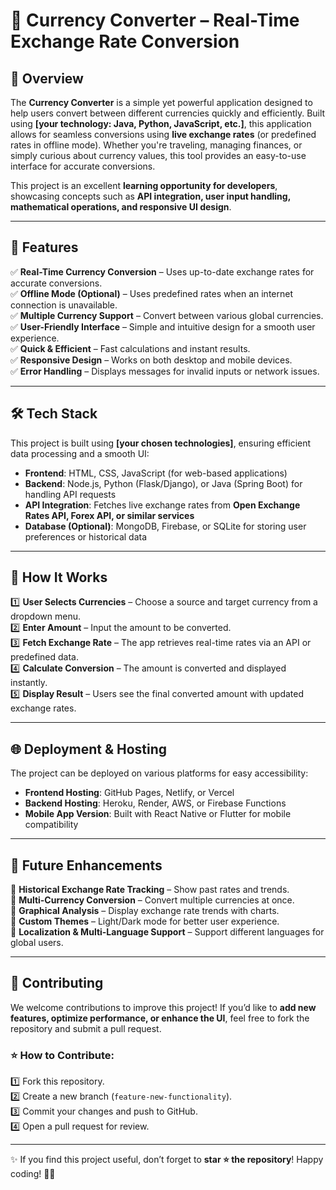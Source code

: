# 💱 Currency Converter – Real-Time Exchange Rate Conversion  

## 📌 Overview  
The **Currency Converter** is a simple yet powerful application designed to help users convert between different currencies quickly and efficiently. Built using **[your technology: Java, Python, JavaScript, etc.]**, this application allows for seamless conversions using **live exchange rates** (or predefined rates in offline mode). Whether you're traveling, managing finances, or simply curious about currency values, this tool provides an easy-to-use interface for accurate conversions.  

This project is an excellent **learning opportunity for developers**, showcasing concepts such as **API integration, user input handling, mathematical operations, and responsive UI design**.  

---  

## 🎯 Features  
✅ **Real-Time Currency Conversion** – Uses up-to-date exchange rates for accurate conversions.  
✅ **Offline Mode (Optional)** – Uses predefined rates when an internet connection is unavailable.  
✅ **Multiple Currency Support** – Convert between various global currencies.  
✅ **User-Friendly Interface** – Simple and intuitive design for a smooth user experience.  
✅ **Quick & Efficient** – Fast calculations and instant results.  
✅ **Responsive Design** – Works on both desktop and mobile devices.  
✅ **Error Handling** – Displays messages for invalid inputs or network issues.  

---  

## 🛠️ Tech Stack  
This project is built using **[your chosen technologies]**, ensuring efficient data processing and a smooth UI:  

- **Frontend**: HTML, CSS, JavaScript (for web-based applications)  
- **Backend**: Node.js, Python (Flask/Django), or Java (Spring Boot) for handling API requests  
- **API Integration**: Fetches live exchange rates from **Open Exchange Rates API, Forex API, or similar services**  
- **Database (Optional)**: MongoDB, Firebase, or SQLite for storing user preferences or historical data  

---  

## 🔄 How It Works  
1️⃣ **User Selects Currencies** – Choose a source and target currency from a dropdown menu.  
2️⃣ **Enter Amount** – Input the amount to be converted.  
3️⃣ **Fetch Exchange Rate** – The app retrieves real-time rates via an API or predefined data.  
4️⃣ **Calculate Conversion** – The amount is converted and displayed instantly.  
5️⃣ **Display Result** – Users see the final converted amount with updated exchange rates.  

---  

## 🌐 Deployment & Hosting  
The project can be deployed on various platforms for easy accessibility:  
- **Frontend Hosting**: GitHub Pages, Netlify, or Vercel  
- **Backend Hosting**: Heroku, Render, AWS, or Firebase Functions  
- **Mobile App Version**: Built with React Native or Flutter for mobile compatibility  

---  

## 📅 Future Enhancements  
🚀 **Historical Exchange Rate Tracking** – Show past rates and trends.  
🚀 **Multi-Currency Conversion** – Convert multiple currencies at once.  
🚀 **Graphical Analysis** – Display exchange rate trends with charts.  
🚀 **Custom Themes** – Light/Dark mode for better user experience.  
🚀 **Localization & Multi-Language Support** – Support different languages for global users.  

---  

## 🤝 Contributing  
We welcome contributions to improve this project! If you’d like to **add new features, optimize performance, or enhance the UI**, feel free to fork the repository and submit a pull request.  

### ⭐ How to Contribute:  
1️⃣ Fork this repository.  
2️⃣ Create a new branch (`feature-new-functionality`).  
3️⃣ Commit your changes and push to GitHub.  
4️⃣ Open a pull request for review.  

---  

✨ If you find this project useful, don’t forget to **star ⭐ the repository**! Happy coding! 💱🚀
